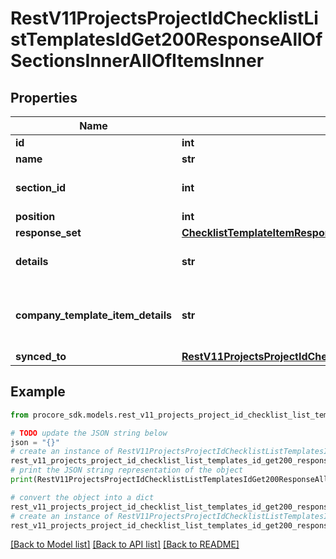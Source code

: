 # RestV11ProjectsProjectIdChecklistListTemplatesIdGet200ResponseAllOfSectionsInnerAllOfItemsInner


## Properties

Name | Type | Description | Notes
------------ | ------------- | ------------- | -------------
**id** | **int** | ID | [optional] 
**name** | **str** | Name | [optional] 
**section_id** | **int** | Checklist Template Section ID | [optional] 
**position** | **int** | Position | [optional] 
**response_set** | [**ChecklistTemplateItemResponseSet**](ChecklistTemplateItemResponseSet.md) |  | [optional] 
**details** | **str** | Additional information about item | [optional] 
**company_template_item_details** | **str** | Details from the company template item | [optional] 
**synced_to** | [**RestV11ProjectsProjectIdChecklistListTemplatesIdGet200ResponseAllOfSectionsInnerAllOfItemsInnerAllOfSyncedTo**](RestV11ProjectsProjectIdChecklistListTemplatesIdGet200ResponseAllOfSectionsInnerAllOfItemsInnerAllOfSyncedTo.md) |  | [optional] 

## Example

```python
from procore_sdk.models.rest_v11_projects_project_id_checklist_list_templates_id_get200_response_all_of_sections_inner_all_of_items_inner import RestV11ProjectsProjectIdChecklistListTemplatesIdGet200ResponseAllOfSectionsInnerAllOfItemsInner

# TODO update the JSON string below
json = "{}"
# create an instance of RestV11ProjectsProjectIdChecklistListTemplatesIdGet200ResponseAllOfSectionsInnerAllOfItemsInner from a JSON string
rest_v11_projects_project_id_checklist_list_templates_id_get200_response_all_of_sections_inner_all_of_items_inner_instance = RestV11ProjectsProjectIdChecklistListTemplatesIdGet200ResponseAllOfSectionsInnerAllOfItemsInner.from_json(json)
# print the JSON string representation of the object
print(RestV11ProjectsProjectIdChecklistListTemplatesIdGet200ResponseAllOfSectionsInnerAllOfItemsInner.to_json())

# convert the object into a dict
rest_v11_projects_project_id_checklist_list_templates_id_get200_response_all_of_sections_inner_all_of_items_inner_dict = rest_v11_projects_project_id_checklist_list_templates_id_get200_response_all_of_sections_inner_all_of_items_inner_instance.to_dict()
# create an instance of RestV11ProjectsProjectIdChecklistListTemplatesIdGet200ResponseAllOfSectionsInnerAllOfItemsInner from a dict
rest_v11_projects_project_id_checklist_list_templates_id_get200_response_all_of_sections_inner_all_of_items_inner_from_dict = RestV11ProjectsProjectIdChecklistListTemplatesIdGet200ResponseAllOfSectionsInnerAllOfItemsInner.from_dict(rest_v11_projects_project_id_checklist_list_templates_id_get200_response_all_of_sections_inner_all_of_items_inner_dict)
```
[[Back to Model list]](../README.md#documentation-for-models) [[Back to API list]](../README.md#documentation-for-api-endpoints) [[Back to README]](../README.md)


